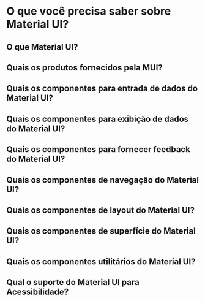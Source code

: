 # O que você precisa saber sobre Material UI?

## O que Material UI?

## Quais os produtos fornecidos pela MUI?

## Quais os componentes para entrada de dados do Material UI?

## Quais os componentes para exibição de dados do Material UI?

## Quais os componentes para fornecer feedback do Material UI?

## Quais os componentes de navegação do Material UI?

## Quais os componentes de layout do Material UI?

## Quais os componentes de superfície do Material UI?

## Quais os componentes utilitários do Material UI?

## Qual o suporte do Material UI para Acessibilidade?

